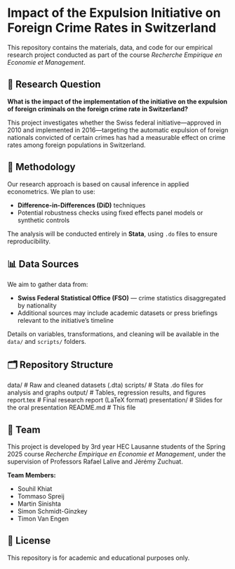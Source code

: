 # Impact of the Expulsion Initiative on Foreign Crime Rates in Switzerland

This repository contains the materials, data, and code for our empirical research project conducted as part of the course *Recherche Empirique en Economie et Management*.

## 📌 Research Question

**What is the impact of the implementation of the initiative on the expulsion of foreign criminals on the foreign crime rate in Switzerland?**

This project investigates whether the Swiss federal initiative—approved in 2010 and implemented in 2016—targeting the automatic expulsion of foreign nationals convicted of certain crimes has had a measurable effect on crime rates among foreign populations in Switzerland.

## 🧠 Methodology

Our research approach is based on causal inference in applied econometrics. We plan to use:
- **Difference-in-Differences (DiD)** techniques
- Potential robustness checks using fixed effects panel models or synthetic controls

The analysis will be conducted entirely in **Stata**, using `.do` files to ensure reproducibility.

## 📊 Data Sources

We aim to gather data from:
- **Swiss Federal Statistical Office (FSO)** — crime statistics disaggregated by nationality
- Additional sources may include academic datasets or press briefings relevant to the initiative’s timeline

Details on variables, transformations, and cleaning will be available in the `data/` and `scripts/` folders.

## 🗂️ Repository Structure
data/                 # Raw and cleaned datasets (.dta)
scripts/              # Stata .do files for analysis and graphs
output/               # Tables, regression results, and figures
report.tex            # Final research report (LaTeX format)
presentation/         # Slides for the oral presentation
README.md             # This file

## 👥 Team

This project is developed by 3rd year HEC Lausanne students of the Spring 2025 course *Recherche Empirique en Economie et Management*, under the supervision of Professors Rafael Lalive and Jérémy Zuchuat.

**Team Members:**
- Souhil Khiat
- Tommaso Spreij
- Martin Sinishta
- Simon Schmidt-Ginzkey
- Timon Van Engen

## 📄 License

This repository is for academic and educational purposes only.
